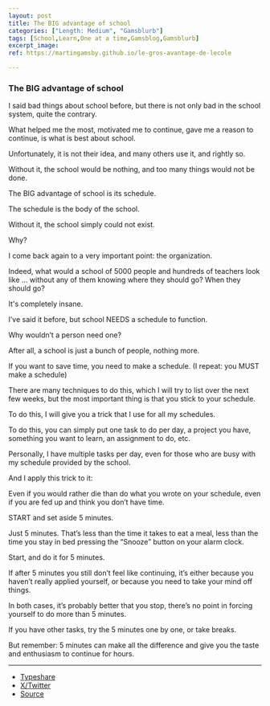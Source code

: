 ```yaml
---
layout: post
title: The BIG advantage of school
categories: ["Length: Medium", "Gamsblurb"]
tags: [School,Learn,One at a time,Gamsblog,Gamsblurb]
excerpt_image: 
ref: https://martingamsby.github.io/le-gros-avantage-de-lecole

---
```


### **The BIG advantage of school**

I said bad things about school before, but there is not only bad in the school system, quite the contrary.

What helped me the most, motivated me to continue, gave me a reason to continue, is what is best about school.

Unfortunately, it is not their idea, and many others use it, and rightly so.

Without it, the school would be nothing, and too many things would not be done.

The BIG advantage of school is its schedule.

The schedule is the body of the school.

Without it, the school simply could not exist.

Why?

I come back again to a very important point: the organization.

Indeed, what would a school of 5000 people and hundreds of teachers look like ... without any of them knowing where they should go? When they should go?

It's completely insane.

I’ve said it before, but school NEEDS a schedule to function.

Why wouldn’t a person need one?

After all, a school is just a bunch of people, nothing more.

If you want to save time, you need to make a schedule. (I repeat: you MUST make a schedule)

There are many techniques to do this, which I will try to list over the next few weeks, but the most important thing is that you stick to your schedule.

To do this, I will give you a trick that I use for all my schedules.

To do this, you can simply put one task to do per day, a project you have, something you want to learn, an assignment to do, etc.

Personally, I have multiple tasks per day, even for those who are busy with my schedule provided by the school.

And I apply this trick to it:

Even if you would rather die than do what you wrote on your schedule, even if you are fed up and think you don’t have time.

START and set aside 5 minutes.

Just 5 minutes. That’s less than the time it takes to eat a meal, less than the time you stay in bed pressing the “Snooze” button on your alarm clock.

Start, and do it for 5 minutes.

If after 5 minutes you still don’t feel like continuing, it’s either because you haven’t really applied yourself, or because you need to take your mind off things.

In both cases, it’s probably better that you stop, there’s no point in forcing yourself to do more than 5 minutes.

If you have other tasks, try the 5 minutes one by one, or take breaks.

But remember: 5 minutes can make all the difference and give you the taste and enthusiasm to continue for hours.

---

- [Typeshare](https://typeshare.co/martingamsby/posts/cm3907bgp0038l50ceoui4t41)
- [X/Twitter](https://bsky.app/profile/martingamsby.bsky.social/post/3lahccdfpnp2v)
- [Source](https://blog.comment-apprendre.com/le-gros-avantage-de-lecole/)

